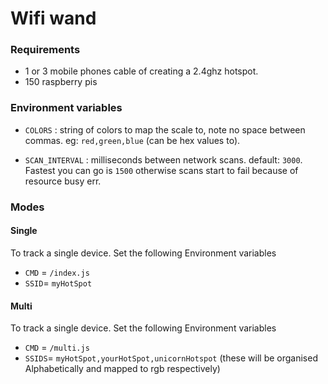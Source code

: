 # Wifi wand

### Requirements

* 1 or 3 mobile phones cable of creating a 2.4ghz hotspot.
* 150 raspberry pis

### Environment variables

* `COLORS` : string of colors to map the scale to, note no space between commas. eg: `red,green,blue` (can be hex values to).

* `SCAN_INTERVAL` : milliseconds between network scans. default: `3000`. Fastest you can go is `1500` otherwise scans start to fail because of resource busy err.

### Modes
#### Single
To track a single device. Set the following Environment variables
* `CMD` = `/index.js`
* `SSID`= `myHotSpot`

#### Multi
To track a single device. Set the following Environment variables
* `CMD` = `/multi.js`
* `SSIDS`= `myHotSpot,yourHotSpot,unicornHotspot` (these will be organised Alphabetically and mapped to rgb respectively)
